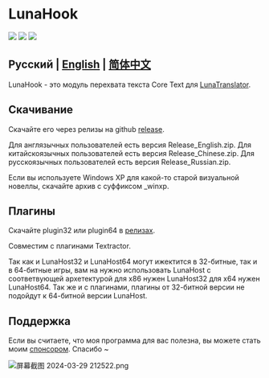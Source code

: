 # LunaHook

<p align="left">
    <a href="./LICENSE"><img src="https://img.shields.io/github/license/HIllya51/LunaHook"></a>
    <a href="https://github.com/HIllya51/LunaHook/releases"><img src="https://img.shields.io/github/v/release/HIllya51/LunaHook?color=ffa"></a>
    <a href="https://github.com/HIllya51/LunaHook/stargazers"><img src="https://img.shields.io/github/stars/HIllya51/LunaHook?color=ccf"></a>
</p>

## Русский | [English](README.md) | [简体中文](README_zh.md) 


LunaHook - это модуль перехвата текста Core Text для [LunaTranslator](https://github.com/HIllya51/LunaTranslator).

## Скачивание

Скачайте его через релизы на github [release](https://github.com/HIllya51/LunaHook/releases).

Для англязычных пользователей есть версия Release_English.zip. Для китайскоязычных пользователей есть версия Release_Chinese.zip. Для русскоязычных пользователей есть версия Release_Russian.zip.

Если вы используете Windows XP для какой-то старой визуальной новеллы, скачайте архив с суффиксом _winxp.

## Плагины

Скачайте plugin32 или plugin64 в [релизах](https://github.com/HIllya51/LunaHook/releases).

Совместим с плагинами Textractor.

Так как и LunaHost32 и LunaHost64 могут ижектится в 32-битные, так и в 64-битные игры, вам на нужно использовать  LunaHost с соответвующей архетектурой для x86 нужен LunaHost32 для x64 нужен  LunaHost64. Так же и с плагинами, плагины от 32-битной версии не подойдут к 64-битной версии LunaHost.

## Поддержка

Если вы считаете, что моя программа для вас полезна, вы можете стать моим [спонсором](https://patreon.com/HIllya51). Спасибо ~ 

<img src="https://p.inari.site/guest/24-04/21/6624ee26d3093.png" alt="屏幕截图 2024-03-29 212522.png" title="屏幕截图 2024-03-29 212522.png" /> 
